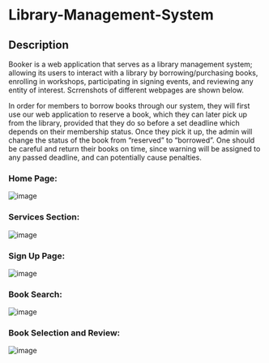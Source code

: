 # Library-Management-System

## Description
Booker is a web application that serves as a library management system; allowing its users to interact with a library by borrowing/purchasing books, enrolling in workshops, participating in signing events, and reviewing any entity of interest. Scrrenshots of different webpages are shown below.

In order for members to borrow books through our system, they will first use
our web application to reserve a book, which they can later pick up from the
library, provided that they do so before a set deadline which depends on their
membership status. Once they pick it up, the admin will change the status of the
book from “reserved” to “borrowed”. One should be careful and return their books on time, since warning will be assigned to any passed deadline, and can potentially cause penalties.  
### Home Page:  
![image](https://user-images.githubusercontent.com/101427765/217079144-bf67244b-2d8d-4cb0-8815-5df42cb81334.png)  
### Services Section:  
![image](https://user-images.githubusercontent.com/101427765/217079289-187b0aaf-91a8-417b-96e2-0ff11a8f0352.png)  
### Sign Up Page:  
![image](https://user-images.githubusercontent.com/101427765/217079415-47a2ba17-f13a-45e8-b787-4586a27bd78a.png)
### Book Search:  
![image](https://user-images.githubusercontent.com/101427765/217079689-56dbdd75-b786-464c-ba7b-2409dea33ec3.png)  
### Book Selection and Review:  
![image](https://user-images.githubusercontent.com/101427765/217079805-e0bcaf14-8705-44e3-ba9a-28c2b27b38b1.png)





